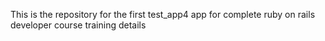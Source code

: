 This is the repository for the first test_app4 app for complete ruby on rails developer course training details 